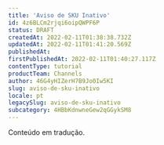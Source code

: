 ```yaml
---
title: 'Aviso de SKU Inativo'
id: 4z6BLCm2rjqi6oipQWPF6P
status: DRAFT
createdAt: 2022-02-11T01:38:38.732Z
updatedAt: 2022-02-11T01:41:20.569Z
publishedAt: 
firstPublishedAt: 2022-02-11T01:40:27.117Z
contentType: tutorial
productTeam: Channels
author: 46G4yHIZerH7B9Jo0Iw5KI
slug: aviso-de-sku-inativo
locale: pt
legacySlug: aviso-de-sku-inativo
subcategory: 4HBbKdnwneGew2qGGykSM8
---
```


<div class="alert alert-warning" role="alert">Conteúdo em tradução.</div>
